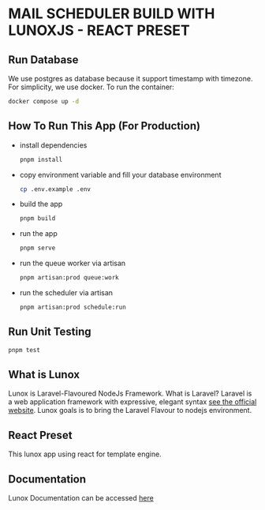 # MAIL SCHEDULER BUILD WITH LUNOXJS - REACT PRESET

## Run Database
We use postgres as database because it support timestamp with timezone. For simplicity, we use docker. To run the container:
```bash
docker compose up -d
```
## How To Run This App (For Production)
 - install dependencies
   ```bash
   pnpm install
   ```
 - copy environment variable and fill your database environment
   ```bash
   cp .env.example .env
   ```
 - build the app
   ```bash
   pnpm build
   ```
 - run the app
   ```bash
   pnpm serve
   ```
 - run the queue worker via artisan
   ```bash
   pnpm artisan:prod queue:work
   ```
 - run the scheduler via artisan
   ```bash
   pnpm artisan:prod schedule:run
   ```
## Run Unit Testing
```bash
pnpm test
```

## What is Lunox
Lunox is Laravel-Flavoured NodeJs Framework. What is Laravel?
Laravel is a web application framework with expressive, elegant syntax [see the official website](https://laravel.com). Lunox goals is to bring the Laravel Flavour to nodejs environment.

## React Preset
This lunox app using react for template engine.

## Documentation

Lunox Documentation can be accessed [here](https://kodepandai.github.io/lunox/)
